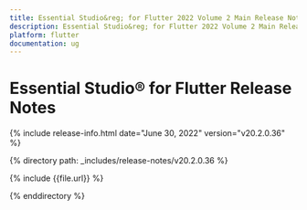 ```yaml
---
title: Essential Studio&reg; for Flutter 2022 Volume 2 Main Release Notes  
description: Essential Studio&reg; for Flutter 2022 Volume 2 Main Release Notes  
platform: flutter
documentation: ug
---
```


# Essential Studio&reg; for Flutter  Release Notes  

{% include release-info.html date="June 30, 2022"  version="v20.2.0.36" %} 

{% directory path: _includes/release-notes/v20.2.0.36 %}

{% include {{file.url}} %}

{% enddirectory %}
